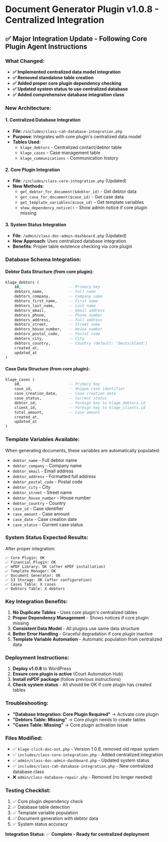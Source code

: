 # Document Generator Plugin v1.0.8 - Centralized Integration

## ✅ **Major Integration Update - Following Core Plugin Agent Instructions**

### **What Changed:**
- **✅ Implemented centralized data model integration**
- **✅ Removed standalone table creation**
- **✅ Added proper core plugin dependency checking**
- **✅ Updated system status to use centralized database**
- **✅ Added comprehensive database integration class**

### **New Architecture:**

#### **1. Centralized Database Integration**
- **File**: `/includes/class-cah-database-integration.php`
- **Purpose**: Integrates with core plugin's centralized data model
- **Tables Used**:
  - `klage_debtors` - Centralized contact/debtor table
  - `klage_cases` - Case management table
  - `klage_communications` - Communication history

#### **2. Core Plugin Integration**
- **File**: `/includes/class-core-integration.php` (Updated)
- **New Methods**:
  - `get_debtor_for_document($debtor_id)` - Get debtor data
  - `get_case_for_document($case_id)` - Get case data
  - `get_template_variables($case_id)` - Get template variables
  - `show_dependency_notice()` - Show admin notice if core plugin missing

#### **3. System Status Integration**
- **File**: `/admin/class-doc-admin-dashboard.php` (Updated)
- **New Approach**: Uses centralized database integration
- **Benefits**: Proper table existence checking via core plugin

### **Database Schema Integration:**

#### **Debtor Data Structure (from core plugin):**
```sql
klage_debtors (
    id,                     -- Primary key
    debtors_name,           -- Full name
    debtors_company,        -- Company name
    debtors_first_name,     -- First name
    debtors_last_name,      -- Last name
    debtors_email,          -- Email address
    debtors_phone,          -- Phone number
    debtors_address,        -- Full address
    debtors_street,         -- Street name
    debtors_house_number,   -- House number
    debtors_postal_code,    -- Postal code
    debtors_city,           -- City
    debtors_country,        -- Country (default: 'Deutschland')
    created_at,
    updated_at
)
```

#### **Case Data Structure (from core plugin):**
```sql
klage_cases (
    id,                     -- Primary key
    case_id,                -- Unique case identifier
    case_creation_date,     -- Case creation date
    case_status,            -- Current status
    debtor_id,              -- Foreign key to klage_debtors.id
    client_id,              -- Foreign key to klage_clients.id
    total_amount,           -- Case amount
    created_at,
    updated_at
)
```

### **Template Variables Available:**
When generating documents, these variables are automatically populated:
- `debtor_name` - Full debtor name
- `debtor_company` - Company name
- `debtor_email` - Email address
- `debtor_address` - Formatted full address
- `debtor_postal_code` - Postal code
- `debtor_city` - City
- `debtor_street` - Street name
- `debtor_house_number` - House number
- `debtor_country` - Country
- `case_id` - Case identifier
- `case_amount` - Case amount
- `case_date` - Case creation date
- `case_status` - Current case status

### **System Status Expected Results:**
After proper integration:
```
✅ Core Plugin: OK
✅ Financial Plugin: OK
✅ mPDF Library: OK (after mPDF installation)
✅ Template Manager: OK
✅ Document Generator: OK
✅ S3 Storage: OK (after configuration)
✅ Cases Table: X cases
✅ Debtors Table: X debtors
```

### **Key Integration Benefits:**
1. **No Duplicate Tables** - Uses core plugin's centralized tables
2. **Proper Dependency Management** - Shows notices if core plugin missing
3. **Consistent Data Model** - All plugins use same data structure
4. **Better Error Handling** - Graceful degradation if core plugin inactive
5. **Template Variable Automation** - Automatic population from centralized data

### **Deployment Instructions:**
1. **Deploy v1.0.8** to WordPress
2. **Ensure core plugin is active** (Court Automation Hub)
3. **Install mPDF package** (follow previous instructions)
4. **Check system status** - All should be OK if core plugin has created tables

### **Troubleshooting:**
- **"Database Integration: Core Plugin Required"** → Activate core plugin
- **"Debtors Table: Missing"** → Core plugin needs to create tables
- **"Cases Table: Missing"** → Core plugin activation issue

### **Files Modified:**
- ✅ `klage-click-doc-out.php` - Version 1.0.8, removed old repair system
- ✅ `includes/class-core-integration.php` - Added centralized integration
- ✅ `admin/class-doc-admin-dashboard.php` - Updated system status
- ✅ `includes/class-cah-database-integration.php` - New centralized database class
- ❌ `admin/class-database-repair.php` - Removed (no longer needed)

### **Testing Checklist:**
1. ✅ Core plugin dependency check
2. ✅ Database table detection
3. ✅ Template variable population
4. ✅ Document generation with debtor data
5. ✅ System status accuracy

**Integration Status**: ✅ **Complete - Ready for centralized deployment**